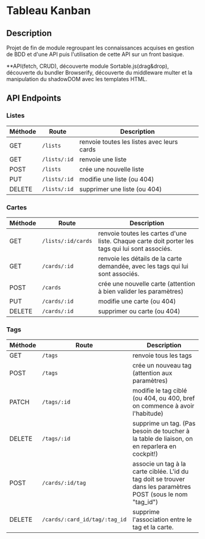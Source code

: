 # Tableau Kanban 

## Description

Projet de fin de module regroupant les connaissances acquises en gestion de BDD et d'une API puis l'utilisation de cette API sur un front basique. 

**API(fetch, CRUD), découverte module Sortable.js(drag&drop), découverte du bundler Browserify, découverte du middleware multer et la manipulation du shadowDOM avec les templates HTML.

## API Endpoints

### Listes

|Méthode|Route|Description|
|---|---|---|
|GET|`/lists`|renvoie toutes les listes avec leurs cards|
|GET|`/lists/:id`|renvoie une liste|
|POST|`/lists`|crée une nouvelle liste|
|PUT|`/lists/:id`|modifie une liste (ou 404)|
|DELETE|`/lists/:id`|supprimer une liste (ou 404)|

### Cartes
|Méthode|Route|Description|
|---|---|---|
|GET|`/lists/:id/cards`|renvoie toutes les cartes d'une liste. Chaque carte doit porter les tags qui lui sont associés.|
|GET|`/cards/:id`|renvoie les détails de la carte demandée, avec les tags qui lui sont associés.|
|POST|`/cards`|crée une nouvelle carte (attention à bien valider les paramètres)|
|PUT|`/cards/:id`|modifie une carte (ou 404)|
|DELETE|`/cards/:id`|supprimer ou carte (ou 404)|


### Tags
|Méthode|Route|Description|
|---|---|---|
|GET|`/tags`|renvoie tous les tags||
|POST|`/tags`|crée un nouveau tag (attention aux paramètres)||
|PATCH|`/tags/:id`|modifie le tag ciblé (ou 404, ou 400, bref on commence à avoir l'habitude)||
|DELETE|`/tags/:id`|supprime un tag. (Pas besoin de toucher à la table de liaison, on en reparlera en cockpit!)||
|POST|`/cards/:id/tag`|associe un tag à la carte ciblée. L'id du tag doit se trouver dans les paramètres POST (sous le nom "tag_id")||
|DELETE|`/cards/:card_id/tag/:tag_id`|supprime l'association entre le tag et la carte.||